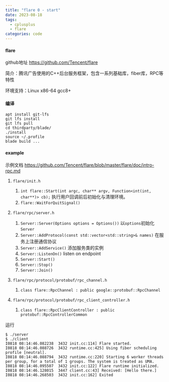 ```yaml
---
title: "flare 0 - start"
date: 2023-08-18
tags:
  - cplusplus
  - flare
categories: code
---
```


#### flare

github地址 <https://github.com/Tencent/flare>

简介：腾讯广告使用的C++后台服务框架，包含一系列基础库，fiber库，RPC等特性

环境支持：Linux x86-64 gcc8+

#### 编译

```shell
apt install git-lfs
git lfs install
git lfs pull
cd thirdparty/blade/
./install
source ~/.profile
blade build ...
```

#### example

示例文档 <https://github.com/Tencent/flare/blob/master/flare/doc/intro-rpc.md>

1. `flare/init.h`

   1. `int flare::Start(int argc, char** argv, Function<int(int, char**)> cb);` 执行用户回调前后初始化与清理环境。
   1. `flare::WaitForQuitSignal()`
2. `flare/rpc/server.h`
   1. `Server::Server(Options options = Options())`  以`options`初始化`Server`
   1. `Server::AddProtocol(const std::vector<std::string>& names)` 在服务上注册通信协议
   1. `Server::AddService()` 添加服务类的实例
   1. `Server::ListenOn()` listen on endpoint
   1. `Server::Start()`
   1. `Server::Stop()`
   1. `Server::Join()`
3. `flare/rpc/protocol/protobuf/rpc_channel.h`
   1. `class flare::RpcChannel : public google::protobuf::RpcChannel`
4. `flare/rpc/protocol/protobuf/rpc_client_controller.h`
   1. `class flare::RpcClientController : public protobuf::RpcControllerCommon`

运行

```shell
$ ./server
$ ./client
I0818 08:14:46.082238  3432 init.cc:114] Flare started.
I0818 08:14:46.088726  3432 runtime.cc:425] Using fiber scheduling profile [neutral].
I0818 08:14:46.088794  3432 runtime.cc:220] Starting 6 worker threads per group, for a total of 1 groups. The system is treated as UMA.
I0818 08:14:46.095507  3432 init.cc:122] Flare runtime initialized.
I0818 08:14:46.128015  3447 client.cc:43] Received: [Hello there.]
I0818 08:14:46.268503  3432 init.cc:162] Exited
```

